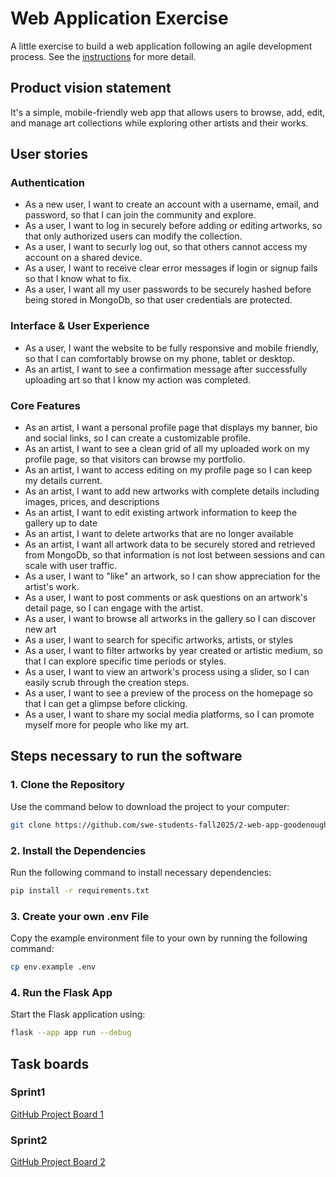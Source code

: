 # Web Application Exercise

A little exercise to build a web application following an agile development process. See the [instructions](instructions.md) for more detail.

## Product vision statement

It's a simple, mobile-friendly web app that allows users to browse, add, edit, and manage art collections while exploring other artists and their works.

## User stories

### Authentication 

- As a new user, I want to create an account with a username, email, and password, so that I can join the community and explore.
- As a user, I want to log in securely before adding or editing artworks, so that only authorized users can modify the collection.
- As a user, I want to securly log out, so that others cannot access my account on a shared device.
- As a user, I want to receive clear error messages if login or signup fails so that I know what to fix. 
- As a user, I want all my user passwords to be securely hashed before being stored in MongoDb, so that user credentials are protected. 

### Interface & User Experience

- As a user, I want the website to be fully responsive and mobile friendly, so that I can comfortably browse on my phone, tablet or desktop. 
- As an artist, I want to see a confirmation message after successfully uploading art so that I know my action was completed.

### Core Features

- As an artist, I want a personal profile page that displays my banner, bio and social links, so I can create a customizable profile.
- As an artist, I want to see a clean grid of all my uploaded work on my profile page, so that visitors can browse my portfolio.
- As an artist, I want to access editing on my profile page so I can keep my details current.
- As an artist, I want to add new artworks with complete details including images, prices, and descriptions
- As an artist, I want to edit existing artwork information to keep the gallery up to date
- As an artist, I want to delete artworks that are no longer available
- As an artist, I want all artwork data to be securely stored and retrieved from MongoDb, so that information is not lost between sessions and can scale with user traffic.
- As a user, I want to "like" an artwork, so I can show appreciation for the artist's work.
- As a user, I want to post comments or ask questions on an artwork's detail page, so I can engage with the artist.
- As a user, I want to browse all artworks in the gallery so I can discover new art
- As a user, I want to search for specific artworks, artists, or styles
- As a user, I want to filter artworks by year created or artistic medium, so that I can explore specific time periods or styles.
- As a user, I want to view an artwork's process using a slider, so I can easily scrub through the creation steps.
- As a user, I want to see a preview of the process on the homepage so that I can get a glimpse before clicking.
- As a user, I want to share my social media platforms, so I can promote myself more for people who like my art.



## Steps necessary to run the software

### 1. Clone the Repository
Use the command below to download the project to your computer:

```bash
git clone https://github.com/swe-students-fall2025/2-web-app-goodenough.git
```
### 2. Install the Dependencies
Run the following command to install necessary dependencies:

```bash
pip install -r requirements.txt
```

### 3. Create your own .env File
Copy the example environment file to your own by running the following command:

```bash
cp env.example .env
```

### 4. Run the Flask App
Start the Flask application using:

```bash
flask --app app run --debug
```
## Task boards

### Sprint1
[GitHub Project Board 1](https://github.com/orgs/swe-students-fall2025/projects/21)

### Sprint2
[GitHub Project Board 2](https://github.com/orgs/swe-students-fall2025/projects/61)

